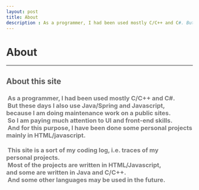 ```yaml
---
layout: post
title: About
description : As a programmer, I had been used mostly C/C++ and C#. But these days I also use Java/Spring and Javascript, because I am doing maintenance work on a public sites. So I am paying much attention to UI and front-end skills. And for this purpose, I have been done some personal projects mainly with HTML/javascript. This site is a sort of my coding log, i.e. traces of my personal projects. Most of the projects are written in HTML/Javascript, and some are written in Java and C/C++. And some other languages may be used in the future.
---
```

<h1 style="color:#333;">About</h1>
<hr>
<h2 style="color:#555;">About this site</h2>
<h3 style="color:#777;">
  &nbsp;As a programmer, I had been used mostly C/C++ and C#.<br>
  &nbsp;But these days I also use Java/Spring and Javascript,<br>
  because I am doing maintenance work on a public sites.<br>
  &nbsp;So I am paying much attention to UI and front-end skills.<br>
  &nbsp;And for this purpose, I have been done some personal projects<br>
  mainly in HTML/javascript.<br>
  <br>
  &nbsp;This site is a sort of my coding log, i.e. traces of my<br>
  personal projects.<br>
  &nbsp;Most of the projects are written in HTML/Javascript,<br>
  and some are written in Java and C/C++.<br>
  &nbsp;And some other languages may be used in the future.
</h3>
